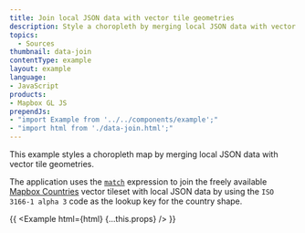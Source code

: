 ```yaml
---
title: Join local JSON data with vector tile geometries
description: Style a choropleth by merging local JSON data with vector tile geometries.
topics:
  - Sources
thumbnail: data-join
contentType: example
layout: example
language:
- JavaScript
products:
- Mapbox GL JS
prependJs:
- "import Example from '../../components/example';"
- "import html from './data-join.html';"
---
```


This example styles a choropleth map by merging local JSON data with vector tile geometries.

The application uses the [`match`](/mapbox-gl-js/style-spec/expressions/#match) expression to join the freely available [Mapbox Countries](https://docs.mapbox.com/vector-tiles/reference/mapbox-countries-v1/) vector tileset with local JSON data by using the `ISO 3166-1 alpha 3` code as the lookup key for the country shape.

{{ <Example html={html} {...this.props} /> }}
